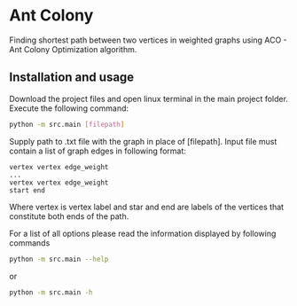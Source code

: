 # Ant Colony
Finding shortest path between two vertices in weighted graphs using ACO - Ant Colony Optimization algorithm.

## Installation and usage
Download the project files and open linux terminal in the main project folder. Execute the following command:
```bash
python -m src.main [filepath]
```
Supply path to .txt file with the graph in place of [filepath]. Input file must contain a list of graph edges in following format:
```textmate
vertex vertex edge_weight
...
vertex vertex edge_weight
start end
```
Where vertex is vertex label and star and end are labels of the vertices that constitute both ends of the path. 

For a list of all options please read the information displayed by following commands
```bash
python -m src.main --help
```
or 
```bash
python -m src.main -h
```
